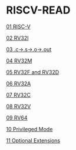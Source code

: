 # RISCV-READ

[01 RISC-V](01_RISC-V.md)

[02 RV32I](02_RV32I.md)

[03 .c-&gt;.s-&gt;.o-&gt;.out](03_c-s-o-out.md)

[04 RV32M](04_RV32M.md)

[05 RV32F and RV32D](05_RV32FandRV32D.md)

[06 RV32A
](06_RV32A.md)

[07 RV32C](07_RV32C.md)

[08 RV32V](08_RV32V.md)

[09 RV64](09_RV64.md)

[10 Privileged Mode](10_PrivilegedMode.md)

[11 Optional Extensions](11_OptionalExtensions.md)

